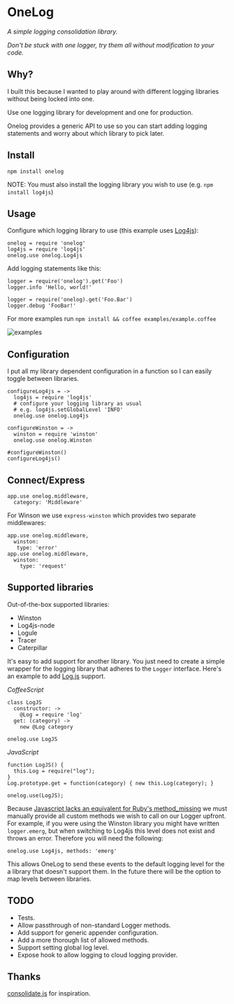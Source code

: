 # OneLog

*A simple logging consolidation library.*

*Don't be stuck with one logger, try them all without modification to your code.*

## Why?

I built this because I wanted to play around with different logging libraries without being locked into one.

Use one logging library for development and one for production.

Onelog provides a generic API to use so you can start adding logging statements and worry about which library to pick later.

## Install

    npm install onelog

NOTE: You must also install the logging library you wish to use (e.g. `npm install log4js`)
    
## Usage

Configure which logging library to use (this example uses [Log4js](https://github.com/nomiddlename/log4js-node)):

    onelog = require 'onelog'
    log4js = require 'log4js'
    onelog.use onelog.Log4js
    
Add logging statements like this:

    logger = require('onelog').get('Foo')
    logger.info 'Hello, world!'
    
    logger = require('onelog).get('Foo.Bar')
    logger.debug 'FooBar!'
    
For more examples run `npm install && coffee examples/example.coffee`

![examples](https://github.com/vjpr/onelog/tree/master/examples/examples.png)
    
## Configuration

I put all my library dependent configuration in a function so I can easily toggle between libraries.

    configureLog4js = ->
      log4js = require 'log4js'
      # configure your logging library as usual
      # e.g. log4js.setGlobalLevel 'INFO'
      onelog.use onelog.Log4js

    configureWinston = ->
      winston = require 'winston'
      onelog.use onelog.Winston
    
    #configureWinston()
    configureLog4js()

## Connect/Express

    app.use onelog.middleware,
      category: 'Middleware'
    
For Winson we use `express-winston` which provides two separate middlewares:

    app.use onelog.middleware,
      winston:
       type: 'error'
    app.use onelog.middleware,
      winston:
        type: 'request'
            
       
## Supported libraries

Out-of-the-box supported libraries:

* Winston
* Log4js-node
* Logule
* Tracer
* Caterpillar

It's easy to add support for another library. You just need to create a simple wrapper for the logging library that adheres to the `Logger` interface. Here's an example to add [Log.js](https://github.com/visionmedia/log.js/) support.

*CoffeeScript*

    class LogJS
      constructor: ->
        @Log = require 'log'
      get: (category) ->
        new @Log category
            
    onelog.use LogJS

*JavaScript*
            
    function LogJS() {
      this.Log = require("log");
    }
    Log.prototype.get = function(category) { new this.Log(category); }

    onelog.use(LogJS);

Because [Javascript lacks an equivalent for Ruby's method_missing](http://stackoverflow.com/questions/9779624/does-javascript-have-something-like-rubys-method-missing-feature) we must manually provide all custom methods we wish to call on our Logger upfront. For example, if you were using the Winston library you might have written `logger.emerg`, but when switching to Log4js this level does not exist and throws an error. Therefore you will need the following:

    onelog.use Log4js, methods: 'emerg'
    
This allows OneLog to send these events to the default logging level for the a library that doesn't support them. In the future there will be the option to map levels between libraries.

## TODO

* Tests.
* Allow passthrough of non-standard Logger methods.
* Add support for generic appender configuration.
* Add a more thorough list of allowed methods.
* Support setting global log level.
* Expose hook to allow logging to cloud logging provider.

## Thanks

[consolidate.js](https://github.com/visionmedia/consolidate.js) for inspiration.
